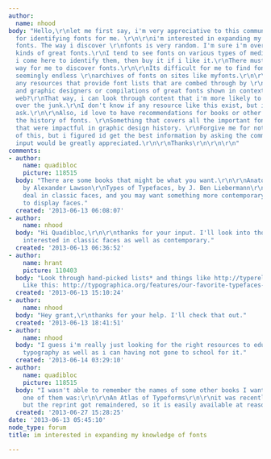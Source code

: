 ```yaml
---
author:
  name: nhood
body: "Hello,\r\nlet me first say, i'm very appreciative to this community on typophile
  for identifying fonts for me. \r\n\r\ni'm interested in expanding my knowledge of
  fonts. The way i discover \r\nfonts is very random. I'm sure i'm overlooking all
  kinds of great fonts.\r\nI tend to see fonts on various types of media on the internet,\r\nthen
  i come here to identify them, then buy it if i like it.\r\nThere must be a better
  way for me to discover fonts.\r\n\r\nIts difficult for me to find fonts through
  seemingly endless \r\narchives of fonts on sites like myfonts.\r\n\r\nAre there
  any resources that provide font lists that are combed through by \r\ntypographers
  and graphic designers or compilations of great fonts shown in context on print and
  web?\r\nThat way, i can look through content that i'm more likely to like and skip
  over the junk.\r\nI don't know if any resource like this exist, but i thought id
  ask.\r\n\r\nAlso, id love to have recommendations for books or other resources about
  the history of fonts. \r\nSomething that covers all the important font releases
  that were impactful in graphic design history. \r\nForgive me for not googling any
  of this, but i figured id get the best information by asking the community here.\r\n\r\nAny
  input would be greatly appreciated.\r\n\r\nThanks\r\n\r\n\r\n"
comments:
- author:
    name: quadibloc
    picture: 118515
  body: "There are some books that might be what you want.\r\n\r\nAnatomy of a Typeface,
    by Alexander Lawson\r\nTypes of Typefaces, by J. Ben Liebermann\r\n\r\nBut these
    deal in classic faces, and you may want something more contemporary or more oriented
    to display faces."
  created: '2013-06-13 06:08:07'
- author:
    name: nhood
  body: "Hi Quadibloc,\r\n\r\nthanks for your input. I'll look into those books.\r\nI'm
    interested in classic faces as well as contemporary."
  created: '2013-06-13 06:36:52'
- author:
    name: hrant
    picture: 110403
  body: "Look through hand-picked lists* and things like http://typerelease.com/ .\r\n\r\n*
    Like this: http://typographica.org/features/our-favorite-typefaces-of-2012/\r\n\r\nhhp\r\n"
  created: '2013-06-13 15:10:24'
- author:
    name: nhood
  body: "Hey grant,\r\nthanks for your help. I'll check that out."
  created: '2013-06-13 18:41:51'
- author:
    name: nhood
  body: "I guess i'm really just looking for the right resources to educate myself\r\nin
    typography as well as i can having not gone to school for it."
  created: '2013-06-14 03:29:10'
- author:
    name: quadibloc
    picture: 118515
  body: "I wasn't able to remember the names of some other books I wanted to suggest;
    one of them was:\r\n\r\nAn Atlas of Typeforms\r\n\r\nit was recently reprinted,
    but the reprint got remaindered, so it is easily available at reasonable prices."
  created: '2013-06-27 15:28:25'
date: '2013-06-13 05:45:10'
node_type: forum
title: im interested in expanding my knowledge of fonts

---
```


